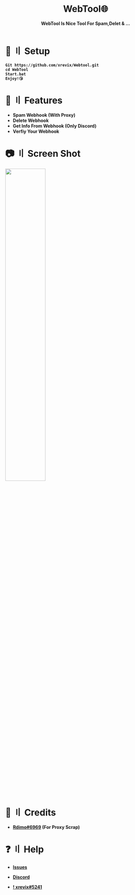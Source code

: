 <h1 align="center">
    <b>WebTool🌐<b>

</h1>

<p align='center'>
    <b>WebTool Is Nice Tool For Spam,Delet & ...</b><br>
    <br>

</p>

# <a id="Setup"></a>🔗 〢 Setup

```
Git https://github.com/xrevix/Webtool.git
cd WebTool
Start.bat
Enjoy!😘
```

# <a id="features"></a>👼 〢 Features

- Spam Webhook (With Proxy)
- Delete Webhook
- Get Info From Webhook (Only Discord)
- Verfiy Your Webhook
<h><h>

# <a id="Screen Shot"></a>📷 〢 Screen Shot

  
<img src="https://media.discordapp.net/attachments/949559680382935060/984007261489872956/unknown.png" align="center" style="width: 50%" />
  
<h><h>
<h><h>
<h><h>
# <a id="Credits"></a>🎈 〢 Credits

- [Rdimo#6969](https://github.com/Rdimo) (For Proxy Scrap)





# <a id="Help"></a>❓ 〢 Help
- [Issues](https://github.com/xrevix/WebTool/issues) 

- [Discord](https://discord.gg/DhbYaD8tp3) 

- [! xrevix#5241](https://discord.com/users/827254269434396712) 
